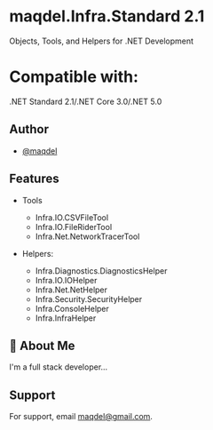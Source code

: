# maqdel.Infra.Standard 2.1
Objects, Tools, and Helpers for .NET Development

# Compatible with: 
.NET Standard 2.1/.NET Core 3.0/.NET 5.0

## Author

- [@maqdel](https://www.github.com/maqdel)

 
## Features

- Tools
  - Infra.IO.CSVFileTool
  - Infra.IO.FileRiderTool
  - Infra.Net.NetworkTracerTool

- Helpers:
  - Infra.Diagnostics.DiagnosticsHelper        
  - Infra.IO.IOHelper
  - Infra.Net.NetHelper    
  - Infra.Security.SecurityHelper
  - Infra.ConsoleHelper
  - Infra.InfraHelper

## 🚀 About Me
I'm a full stack developer...

  
## Support

For support, email maqdel@gmail.com.
